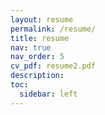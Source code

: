 ```yaml
---
layout: resume
permalink: /resume/
title: resume
nav: true
nav_order: 5
cv_pdf: resume2.pdf
description: 
toc:
  sidebar: left
---
```

